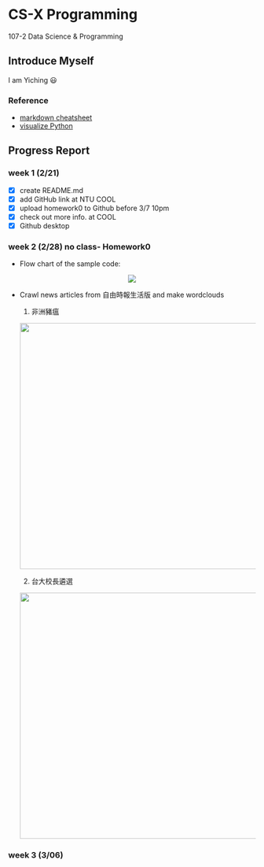 # CS-X Programming
107-2 Data Science & Programming

## Introduce Myself 
I am Yiching :smiley: 

### Reference
- [markdown cheatsheet](https://github.com/adam-p/markdown-here/wiki/Markdown-Cheatsheet)
- [visualize Python](http://pythontutor.com/visualize.html?fbclid=IwAR2q1rmTpHAJmxUOhD_p00Wm4HTITX7EGCxy-o7U_pns0liWl0sEx7cODtc#mode=edit)

## Progress Report 

### week 1 (2/21)
- [x] create README.md 
- [x] add GitHub link at NTU COOL
- [x] upload homework0 to Github before 3/7 10pm
- [x] check out more info. at COOL
- [x] Github desktop

### week 2 (2/28) no class- Homework0

- Flow chart of the sample code: 
<p align="center">
   <img src="https://github.com/yichingchan1013/myGithub/blob/master/hw0/flowchart_SampleCode.png">
</p>

- Crawl news articles from 自由時報生活版 and make wordclouds

   1. 非洲豬瘟
   <p align="center">
      <img src="https://github.com/yichingchan1013/myGithub/blob/master/hw0/pig_cloud.png" width="500">
   </p>
 
   2. 台大校長遴選
   <p align="center">
      <img src="https://github.com/yichingchan1013/myGithub/blob/master/hw0/ntu_president_cloud.png" width="500">
   </p>
  
### week 3 (3/06)

